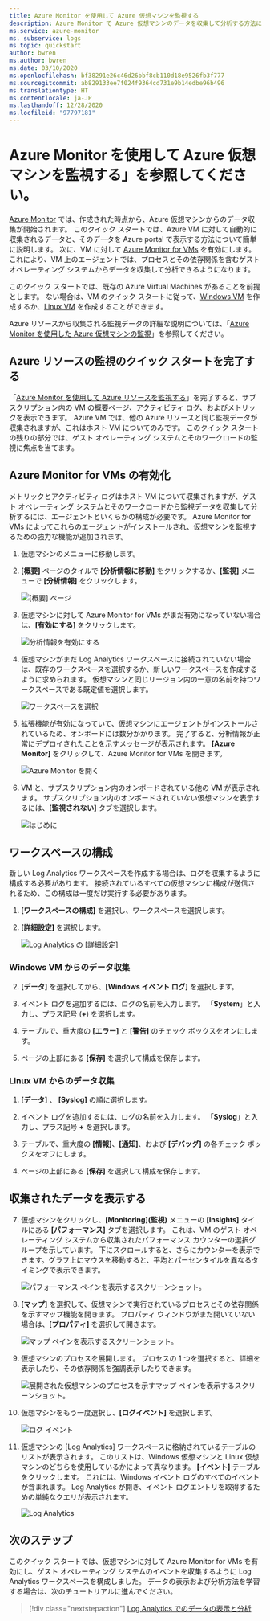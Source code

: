 ```yaml
---
title: Azure Monitor を使用して Azure 仮想マシンを監視する
description: Azure Monitor で Azure 仮想マシンのデータを収集して分析する方法について説明します。
ms.service: azure-monitor
ms. subservice: logs
ms.topic: quickstart
author: bwren
ms.author: bwren
ms.date: 03/10/2020
ms.openlocfilehash: bf38291e26c46d26bbf8cb110d18e9526fb3f777
ms.sourcegitcommit: ab829133ee7f024f9364cd731e9b14edbe96b496
ms.translationtype: HT
ms.contentlocale: ja-JP
ms.lasthandoff: 12/28/2020
ms.locfileid: "97797181"
---
```

# <a name="quickstart-monitor-an-azure-virtual-machine-with-azure-monitor"></a>Azure Monitor を使用して Azure 仮想マシンを監視する」を参照してください。
[Azure Monitor](../overview.md) では、作成された時点から、Azure 仮想マシンからのデータ収集が開始されます。 このクイック スタートでは、Azure VM に対して自動的に収集されるデータと、そのデータを Azure portal で表示する方法について簡単に説明します。 次に、VM に対して [Azure Monitor for VMs](../insights/vminsights-overview.md) を有効にします。これにより、VM 上のエージェントでは、プロセスとその依存関係を含むゲスト オペレーティング システムからデータを収集して分析できるようになります。

このクイック スタートでは、既存の Azure Virtual Machines があることを前提とします。 ない場合は、VM のクイック スタートに従って、[Windows VM](../../virtual-machines/windows/quick-create-portal.md) を作成するか、[Linux VM](../../virtual-machines/linux/quick-create-cli.md) を作成することができます。

Azure リソースから収集される監視データの詳細な説明については、「[Azure Monitor を使用した Azure 仮想マシンの監視](../insights/monitor-vm-azure.md)」を参照してください。


## <a name="complete-the-monitor-an-azure-resource-quickstart"></a>Azure リソースの監視のクイック スタートを完了する
「[Azure Monitor を使用して Azure リソースを監視する](quick-monitor-azure-resource.md)」を完了すると、サブスクリプション内の VM の概要ページ、アクティビティ ログ、およびメトリックを表示できます。 Azure VM では、他の Azure リソースと同じ監視データが収集されますが、これはホスト VM についてのみです。 このクイック スタートの残りの部分では、ゲスト オペレーティング システムとそのワークロードの監視に焦点を当てます。


## <a name="enable-azure-monitor-for-vms"></a>Azure Monitor for VMs の有効化
メトリックとアクティビティ ログはホスト VM について収集されますが、ゲスト オペレーティング システムとそのワークロードから監視データを収集して分析するには、エージェントといくらかの構成が必要です。 Azure Monitor for VMs によってこれらのエージェントがインストールされ、仮想マシンを監視するための強力な機能が追加されます。

1. 仮想マシンのメニューに移動します。
2. **[概要]** ページのタイルで **[分析情報に移動]** をクリックするか、**[監視]** メニューで **[分析情報]** をクリックします。

    ![[概要] ページ](media/quick-monitor-azure-vm/overview-insights.png)

3. 仮想マシンに対して Azure Monitor for VMs がまだ有効になっていない場合は、**[有効にする]** をクリックします。 

    ![分析情報を有効にする](media/quick-monitor-azure-vm/enable-insights.png)

4. 仮想マシンがまだ Log Analytics ワークスペースに接続されていない場合は、既存のワークスペースを選択するか、新しいワークスペースを作成するように求められます。 仮想マシンと同じリージョン内の一意の名前を持つワークスペースである既定値を選択します。

    ![ワークスペースを選択](media/quick-monitor-azure-vm/select-workspace.png)

5. 拡張機能が有効になっていて、仮想マシンにエージェントがインストールされているため、オンボードには数分かかります。 完了すると、分析情報が正常にデプロイされたことを示すメッセージが表示されます。 **[Azure Monitor]** をクリックして、Azure Monitor for VMs を開きます。

    ![Azure Monitor を開く](media/quick-monitor-azure-vm/azure-monitor.png)

6. VM と、サブスクリプション内のオンボードされている他の VM が表示されます。 サブスクリプション内のオンボードされていない仮想マシンを表示するには、**[監視されない]** タブを選択します。

    ![はじめに](media/quick-monitor-azure-vm/get-started.png)


## <a name="configure-workspace"></a>ワークスペースの構成
新しい Log Analytics ワークスペースを作成する場合は、ログを収集するように構成する必要があります。 接続されているすべての仮想マシンに構成が送信されるため、この構成は一度だけ実行する必要があります。

1. **[ワークスペースの構成]** を選択し、ワークスペースを選択します。

2. **[詳細設定]** を選択します。

    ![Log Analytics の [詳細設定]](media/quick-collect-azurevm/log-analytics-advanced-settings-azure-portal.png)

### <a name="data-collection-from-windows-vm"></a>Windows VM からのデータ収集


2. **[データ]** を選択してから、**[Windows イベント ログ]** を選択します。

3. イベント ログを追加するには、ログの名前を入力します。  「**System**」と入力し、プラス記号 (**+**) を選択します。

4. テーブルで、重大度の **[エラー]** と **[警告]** のチェック ボックスをオンにします。

5. ページの上部にある **[保存]** を選択して構成を保存します。

### <a name="data-collection-from-linux-vm"></a>Linux VM からのデータ収集

1. **[データ]** 、 **[Syslog]** の順に選択します。

2. イベント ログを追加するには、ログの名前を入力します。  「**Syslog**」と入力し、プラス記号 **+** を選択します。  

3. テーブルで、重大度の **[情報]**、**[通知]**、および **[デバッグ]** の各チェック ボックスをオフにします。 

4. ページの上部にある **[保存]** を選択して構成を保存します。

## <a name="view-data-collected"></a>収集されたデータを表示する

7. 仮想マシンをクリックし、**[Monitoring]\(監視\)** メニューの **[Insights]** タイルにある **[パフォーマンス]** タブを選択します。 これは、VM のゲスト オペレーティング システムから収集されたパフォーマンス カウンターの選択グループを示しています。 下にスクロールすると、さらにカウンターを表示できます。グラフ上にマウスを移動すると、平均とパーセンタイルを異なるタイミングで表示できます。

    ![パフォーマンス ペインを表示するスクリーンショット。](media/quick-monitor-azure-vm/performance.png)

9. **[マップ]** を選択して、仮想マシンで実行されているプロセスとその依存関係を示すマップ機能を開きます。 プロパティ ウィンドウがまだ開いていない場合は、**[プロパティ]** を選択して開きます。

    ![マップ ペインを表示するスクリーンショット。](media/quick-monitor-azure-vm/map.png)

11. 仮想マシンのプロセスを展開します。 プロセスの 1 つを選択すると、詳細を表示したり、その依存関係を強調表示したりできます。

    ![展開された仮想マシンのプロセスを示すマップ ペインを表示するスクリーンショット。](media/quick-monitor-azure-vm/processes.png)

12. 仮想マシンをもう一度選択し、**[ログイベント]** を選択します。 

    ![ログ イベント](media/quick-monitor-azure-vm/log-events.png)

13. 仮想マシンの [Log Analytics] ワークスペースに格納されているテーブルのリストが表示されます。 このリストは、Windows 仮想マシンと Linux 仮想マシンのどちらを使用しているかによって異なります。 **[イベント]** テーブルをクリックします。 これには、Windows イベント ログのすべてのイベントが含まれます。 Log Analytics が開き、イベント ログエントリを取得するための単純なクエリが表示されます。

    ![Log Analytics](media/quick-monitor-azure-vm/log-analytics.png)

## <a name="next-steps"></a>次のステップ
このクイック スタートでは、仮想マシンに対して Azure Monitor for VMs を有効にし、ゲスト オペレーティング システムのイベントを収集するように Log Analytics ワークスペースを構成しました。 データの表示および分析方法を学習する場合は、次のチュートリアルに進んでください。

> [!div class="nextstepaction"]
> [Log Analytics でのデータの表示と分析](../log-query/log-analytics-tutorial.md)